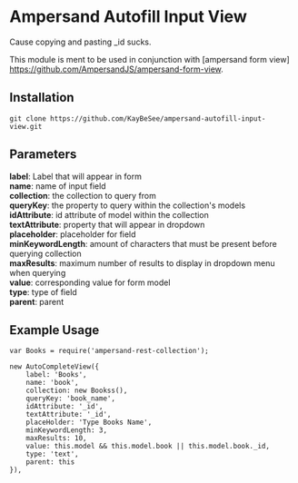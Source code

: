 # Ampersand Autofill Input View
Cause copying and pasting _id sucks.

This module is ment to be used in conjunction with [ampersand form view] <https://github.com/AmpersandJS/ampersand-form-view>.

## Installation
`git clone https://github.com/KayBeSee/ampersand-autofill-input-view.git`


## Parameters
**label**: Label that will appear in form  
**name**: name of input field  
**collection**: the collection to query from  
**queryKey**: the property to query within the collection's models  
**idAttribute**: id attribute of model within the collection  
**textAttribute**: property that will appear in dropdown  
**placeholder**: placeholder for field  
**minKeywordLength**: amount of characters that must be present before querying collection  
**maxResults**: maximum number of results to display in dropdown menu when querying  
**value**: corresponding value for form model  
**type**: type of field  
**parent**: parent

## Example Usage
```
var Books = require('ampersand-rest-collection');

new AutoCompleteView({
    label: 'Books',
    name: 'book',
    collection: new Bookss(),
    queryKey: 'book_name',
    idAttribute: '_id',
    textAttribute: '_id',
    placeHolder: 'Type Books Name',
    minKeywordLength: 3,
    maxResults: 10,
    value: this.model && this.model.book || this.model.book._id,
    type: 'text',
    parent: this
}),
```

[Kevin Mulcrone]: <http://KayBeSee.com>
